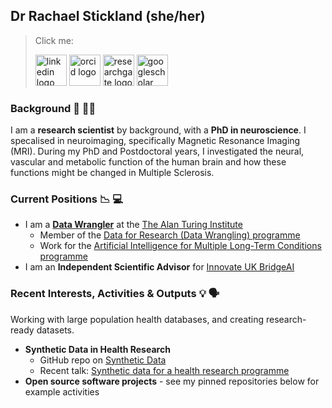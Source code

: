 ## Dr Rachael Stickland (she/her)

> Click me:  
> 
> [<img height="50" src="https://github.com/RayStick/RayStick/assets/50215726/78a68437-0b09-4a96-b4ab-d78dc9676869" alt="linkedin logo">](https://www.linkedin.com/in/rstickland-phd)
> [<img height="50" src="https://github.com/RayStick/RayStick/assets/50215726/706abccc-70d5-483b-b906-1750072c61d9" alt="orcid logo">](https://orcid.org/0000-0003-3398-4272)
> [<img height="50" src="https://github.com/RayStick/RayStick/assets/50215726/bce19902-dbee-40d9-b7fe-57cfeee3d305" alt="researchgate logo">](https://www.researchgate.net/profile/Rachael-Stickland)
> [<img height="50" src="https://github.com/RayStick/RayStick/assets/50215726/68d77b87-e430-4ee9-bc65-f4a486a43668" alt="googlescholar logo">](https://scholar.google.com/citations?user=r7BTR4cAAAAJ&hl=en) 

### Background 🧠 🧑‍🔬

I am a **research scientist** by background, with a **PhD in neuroscience**. I specalised in neuroimaging, specifically Magnetic Resonance Imaging (MRI). During my PhD and Postdoctoral years, I investigated the neural, vascular and metabolic function of the human brain and how these functions might be changed in Multiple Sclerosis.  

### Current Positions 📉 💻

- I am a [**Data Wrangler**](https://the-turing-way.netlify.app/collaboration/research-infrastructure-roles/data-wrangler.html) at the [The Alan Turing Institute](https://www.turing.ac.uk)
  - Member of the [Data for Research (Data Wrangling) programme](https://www.turing.ac.uk/research/data-for-research)
  - Work for the [Artificial Intelligence for Multiple Long-Term Conditions programme](https://www.turing.ac.uk/research/research-projects/ai-multiple-long-term-conditions-research-support-facility)
- I am an **Independent Scientific Advisor** for [Innovate UK BridgeAI](https://iuk.ktn-uk.org/programme/bridgeai/)

### Recent Interests, Activities & Outputs 💡 🗣️

Working with large population health databases, and creating research-ready datasets. 

- **Synthetic Data in Health Research**
  - GitHub repo on [Synthetic Data](https://github.com/aim-rsf/Synthetic-Data)
  - Recent talk: [Synthetic data for a health research programme](https://zenodo.org/records/10561361)
- **Open source software projects** - see my pinned repositories below for example activities 





